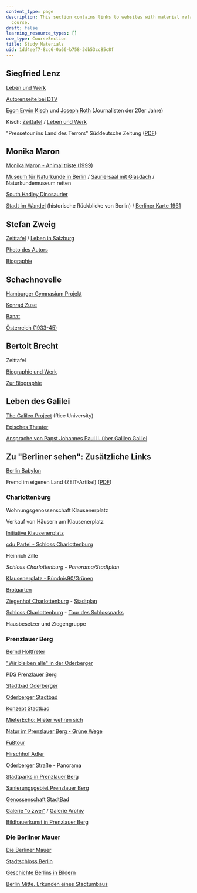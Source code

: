 ```yaml
---
content_type: page
description: This section contains links to websites with material related to the
  course.
draft: false
learning_resource_types: []
ocw_type: CourseSection
title: Study Materials
uid: 1dd4eef7-8cc6-0a66-b758-3db53cc85c8f
---
```

## Siegfried Lenz

[Leben und Werk](http://de.wikipedia.org/wiki/Siegfried_Lenz)

[Autorenseite bei DTV](https://web.archive.org/web/20070905215923/http://www.dtv.de/_autorenseiten/lenz/)

[Egon Erwin Kisch](http://www.sueddeutsche.de/kultur/egon-erwin-kisch-xxvi-der-tagesschriftsteller-1.437842) und [Joseph Roth](https://www.britannica.com/biography/Joseph-Roth) (Journalisten der 20er Jahre)

Kisch: [Zeittafel](http://www.dhm.de/lemo/html/biografien/KischEgon/) / [Leben und Werk](http://www.hagalil.com/austria/gemeinde/kisch.htm)

"Pressetour ins Land des Terrors" Süddeutsche Zeitung ([PDF](http://web.mit.edu/21f.404/www/Pressetour_Seite.pdf))

## Monika Maron

[Monika Maron - Animal triste (1999)](http://www.dieterwunderlich.de/Maron_animal.htm)

[Museum für Naturkunde in Berlin](http://www.naturkundemuseum-berlin.de/) / [Sauriersaal mit Glasdach](http://edoc.hu-berlin.de/buecher/arthistory/meissner-matthias/HTML/) / Naturkundemuseum retten

[South Hadley Dinosaurier](http://www.mtholyoke.edu/~dalbino/books/lester/dinosaur.html)

[Stadt im Wandel](http://www.spiegel.de/politik/deutschland/0,1518,704956,00.html) (historische Rückblicke von Berlin) / [Berliner Karte 1961](http://www.berlinermaueronline.de/)

## Stefan Zweig

[Zeittafel](http://www.dhm.de/lemo/html/biografien/ZweigStefan/) / [Leben in Salzburg](http://www.salzburg.info/de/)

[Photo des Autors](http://www.iisg.nl/collections/allertdelange/zweig.php)

[Biographie](http://www.cyranos.ch/litzwe-d.htm)

## Schachnovelle

[Hamburger Gymnasium Projekt](http://www.uni-protokolle.de/nachrichten/id/122948/)

[Konrad Zuse](https://web.archive.org/web/20080307232552/http://irb.cs.tu-berlin.de/~zuse/Konrad_Zuse/de/index.html)

[Banat](http://de.wikipedia.org/wiki/Banat)

[Österreich (1933-45)](http://de.wikipedia.org/wiki/Geschichte)

## Bertolt Brecht

Zeittafel

[Biographie und Werk](https://www.dhm.de/lemo/biografie/bertolt-brecht)

[Zur Biographie](https://www.dhm.de/lemo/biografie/bertolt-brecht)

## Leben des Galilei

[The Galileo Project](http://galileo.rice.edu/) (Rice University)

[Episches Theater](http://www.cwru.edu/artsci/modlang/german380/brecht.html)

[Ansprache von Papst Johannes Paul II. über Galileo Galilei](http://www.stjosef.at/index.htm?dokumente/papst_galilei.htm~mainFrame)

## Zu "Berliner sehen": Zusätzliche Links

[Berlin Babylon](http://www.berlinbabylon.de/)

Fremd im eigenen Land (ZEIT-Artikel) ([PDF](http://web.mit.edu/21f.404/www/Fremd%20im%20eigenen%20Land-DIE%20Z.pdf))

### Charlottenburg

Wohnungsgenossenschaft Klausenerplatz

Verkauf von Häusern am Klausenerplatz

[Initiative Klausenerplatz](http://www.klausenerplatz-kiez.de/kiez.html)

[cdu Partei - Schloss Charlottenburg](http://www.cdu-ovschloss.de/)

Heinrich Zille

*Schloss Charlottenburg - Panorama/Stadtplan*

[Klausenerplatz - Bündnis90/Grünen](http://www.gruene-berlin.de/charlottenburg-wilmersdorf/html/presse/archiv_c/pm99_02.htm)

[Brotgarten](http://www.brotgarten.de/)

[Ziegenhof Charlottenburg](http://www.berlin.de/ba-charlottenburg-wilmersdorf/presse/archiv/20070913.1345.85191.html) - [Stadtplan](http://www.berlin.de/stadtplan/map.asp?ADR_STREET=Danckelmannstra%DFe&ADR_HOUSE=14&ADR_ZIP=14059&search.x=34&search.y=9)

[Schloss Charlottenburg](http://www.charlottenburg-wilmersdorf.de/wissenswertes/lexikon/schloss_charly.html) - [Tour des Schlossparks](http://www.berlin.de/tourismus/)

Hausbesetzer und Ziegengruppe

### Prenzlauer Berg

[Bernd Holtfreter](https://web.archive.org/web/20110831143055/http://www.pds-prenzlberg.de/kandidat/holt.html)

["Wir bleiben alle" in der Oderberger](http://www.scheinschlagonline.de/archiv/2000/09_2000/texte/stadt1.html)

[PDS Prenzlauer Berg](http://www.alexa.com/siteinfo/pds-prenzlauer-berg.de)

[Stadtbad Oderberger](http://www.stadtbad-oderberger.de/)

[Oderberger Stadtbad](https://web.archive.org/web/20100623151745/http://www.bmp.de/vorort/9906/s06.htm)

[Konzept Stadtbad](http://web.archive.org/web/20080401061346/http://www.glauchau.de/glauchau/content/11/20032006090647.asp)

[MieterEcho: Mieter wehren sich](http://www.bmgev.de/mieterecho/282/bezirk/09.htm)

[Natur im Prenzlauer Berg - Grüne Wege](https://web.archive.org/web/20111023095556/http://www.in-prenzlauer-berg.de/natur/natur.html)

[Fußtour](http://www.luise-berlin.de/tourismus/seiten/index.html#v)

[Hirschhof Adler](https://web.archive.org/web/20051125091600/http://archiv.tagesspiegel.de/archiv/09.07.2002/123794.asp)

[Oderberger Straße](http://www.bilderbook.de/panorama/berlin/) - Panorama

[Stadtparks in Prenzlauer Berg](http://www.scheinschlagonline.de/archiv/1999/04_1999/texte/stadt2.html)

[Sanierungsgebiet Prenzlauer Berg](https://web.archive.org/web/20100623151741/http://www.bmp.de/vorort/9810/s10.htm)

[Genossenschaft StadtBad](https://web.archive.org/web/20100902073941/http://www.bmp.de/vorort/0102/a5.shtml)

[Galerie "o zwei"](http://www.scheinschlagonline.de/archiv/1999/02_1999/texte/kultur10.html) / [Galerie Archiv](http://www.ozwei.net/archiv/1.html)

[Bildhauerkunst in Prenzlauer Berg](https://web.archive.org/web/20100627081147/http://www.in-prenzlauer-berg.de/kunst/positionen/geschichte.html)

### Die Berliner Mauer

[Die Berliner Mauer](http://www.die-berliner-mauer.de/)

[Stadtschloss Berlin](https://en.wikipedia.org/wiki/Berlin_Palace)

[Geschichte Berlins in Bildern](http://www.chronik-berlin.de/)

[Berlin Mitte. Erkunden eines Stadtumbaus](http://www.uinic.de/berlin-mitte/)